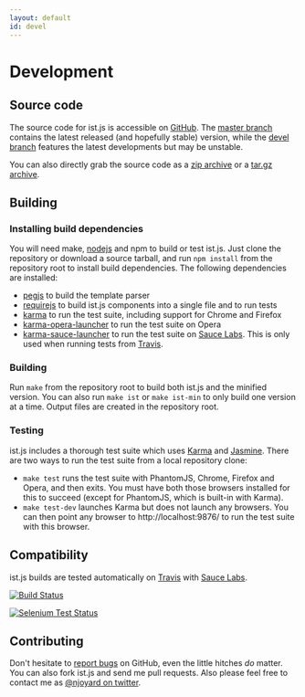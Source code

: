 ```yaml
---
layout: default
id: devel
---
```


Development
===========

Source code
-----------

The source code for ist.js is accessible on [GitHub][master]. The [master branch][master] contains the latest released (and hopefully stable) version, while the [devel branch][devel] features the latest developments but may be unstable.

You can also directly grab the source code as a [zip archive][zip] or a [tar.gz archive][targz].

Building
--------

### Installing build dependencies

You will need make, [nodejs][nodejs] and npm to build or test ist.js.  Just clone the repository or download a source tarball, and run `npm install` from the repository root to install build dependencies.  The following dependencies are installed:

* [pegjs][pegjs] to build the template parser
* [requirejs][requirejs] to build ist.js components into a single file and to run tests
* [karma][karma] to run the test suite, including support for Chrome and Firefox
* [karma-opera-launcher][karma-opera-launcher] to run the test suite on Opera
* [karma-sauce-launcher][karma-sauce-launcher] to run the test suite on [Sauce Labs][saucelabs].  This is only used when running tests from [Travis][travis].

### Building

Run `make` from the repository root to build both ist.js and the minified version.  You can also run `make ist` or `make ist-min` to only build one version at a time.  Output files are created in the repository root.

### Testing

ist.js includes a thorough test suite which uses [Karma][karma] and [Jasmine][jasmine].  There are two ways to run the test suite from a local repository clone:

* `make test` runs the test suite with PhantomJS, Chrome, Firefox and Opera, and then exits.  You must have both those browsers installed for this to succeed (except for PhantomJS, which is built-in with Karma).
* `make test-dev` launches Karma but does not launch any browsers.  You can then point any browser to http://localhost:9876/ to run the test suite with this browser.

Compatibility
-------------

ist.js builds are tested automatically on [Travis][travis] with [Sauce Labs][saucelabs].

[![Build Status](https://travis-ci.org/njoyard/ist.png?branch=master)][travis]

[![Selenium Test Status](https://saucelabs.com/browser-matrix/istjs.svg)][saucelabs]

Contributing
------------

Don't hesitate to [report bugs][issues] on GitHub, even the little hitches _do_ matter.  You can also fork ist.js and send me pull requests.  Also please feel free to contact me as [@njoyard on twitter][twitter].

[devel]: https://github.com/njoyard/ist/tree/devel
[master]: https://github.com/njoyard/ist/tree/master
[zip]: https://github.com/njoyard/ist/archive/master.zip
[targz]: https://github.com/njoyard/ist/archive/master.tar.gz
[issues]: https://github.com/njoyard/ist/issues
[twitter]: http://twitter.com/njoyard
[nodejs]: http://nodejs.org/
[pegjs]: http://pegjs.majda.cz/
[requirejs]: http://requirejs.org/
[jasmine]: http://pivotal.github.com/jasmine/
[karma]: http://karma-runner.github.io/
[karma-opera-launcher]: https://github.com/karma-runner/karma-opera-launcher
[karma-sauce-launcher]: https://github.com/karma-runner/karma-sauce-launcher
[saucelabs]: https://saucelabs.com/u/istjs
[travis]: https://travis-ci.org/njoyard/ist
